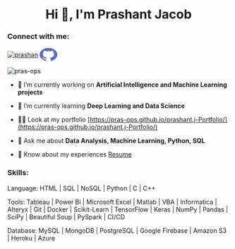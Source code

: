 <!DOCTYPE html>
<html lang="en">
<head>
    <meta charset="UTF-8">
    <meta http-equiv="X-UA-Compatible" content="IE=edge">
    <meta name="viewport" content="width=device-width, initial-scale=1.0">

<body>
    <h1 align="center">Hi 👋, I'm Prashant Jacob</h1>

<h3 align="left">Connect with me:</h3>
<p align="left">
<a href="https://www.linkedin.com/in/prashant--j" target="blank"><img align="center" src="https://raw.githubusercontent.com/rahuldkjain/github-profile-readme-generator/master/src/images/icons/Social/linked-in-alt.svg" alt="prashan" height="30" width="40" /></a>
<a href="https://github.com/pras-ops" target="blank"><img align="center" src="https://github.com/pras-ops/pras-ops/blob/main/github.svg" alt="pras-ops" height="30" width="40" /></a>
</p>
<p align="left"> <img src="https://komarev.com/ghpvc/?username=pras-ops&label=Profile%20views&color=0e75b6&style=flat" alt="pras-ops" /> </p>

- 🔭 I’m currently working on **Artificial Intelligence and Machine Learning projects**

- 🌱 I’m currently learning **Deep Learning and Data Science**

- 👨‍💻 Look at my portfolio [https://pras-ops.github.io/prashant.j-Portfolio/](https://pras-ops.github.io/prashant.j-Portfolio/)

- 💬 Ask me about **Data Analysis, Machine Learning, Python, SQL**

- 📄 Know about my experiences [Resume](https://drive.google.com/file/d/1RvUXANYXv299viWdRNFCW3MLgRGHzHyJ/view?usp=sharing)

<h3 align="left">Skills:</h3>
<p align="left">Language: HTML | SQL | NoSQL | Python | C | C++</p>
<p align="left">Tools: Tableau | Power Bi | Microsoft Excel | Matlab | VBA | Informatica | Alteryx | Git | Docker | Scikit-Learn | TensorFlow | Keras | NumPy | Pandas | SciPy | Beautiful Soup | PySpark | CI/CD</p>
<p align="left">Database: MySQL | MongoDB | PostgreSQL | Google Firebase | Amazon S3 | Heroku | Azure</p>


</body>
</html>
